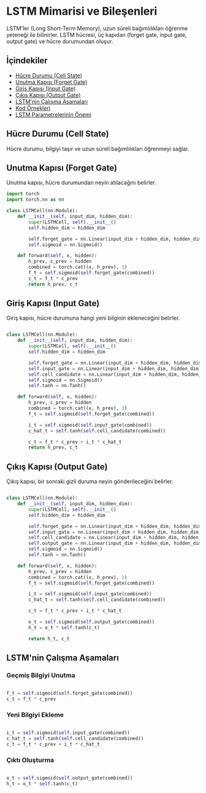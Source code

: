 # LSTM Mimarisi ve Bileşenleri

LSTM'ler (Long Short-Term Memory), uzun süreli bağımlılıkları öğrenme yeteneği ile bilinirler. LSTM hücresi, üç kapıdan (forget gate, input gate, output gate) ve hücre durumundan oluşur.

## İçindekiler

- [Hücre Durumu (Cell State)](#hücre-durumu-cell-state)
- [Unutma Kapısı (Forget Gate)](#unutma-kapısı-forget-gate)
- [Giriş Kapısı (Input Gate)](#giriş-kapısı-input-gate)
- [Çıkış Kapısı (Output Gate)](#çıkış-kapısı-output-gate)
- [LSTM'nin Çalışma Aşamaları](#lstmnin-çalışma-aşamaları)
- [Kod Örnekleri](#kod-örnekleri)
- [LSTM Parametrelerinin Önemi](#lstm-parametrelerinin-önemi)

## Hücre Durumu (Cell State)

Hücre durumu, bilgiyi taşır ve uzun süreli bağımlılıkları öğrenmeyi sağlar.

## Unutma Kapısı (Forget Gate)

Unutma kapısı, hücre durumundan neyin atılacağını belirler.

```python
import torch
import torch.nn as nn

class LSTMCell(nn.Module):
    def __init__(self, input_dim, hidden_dim):
        super(LSTMCell, self).__init__()
        self.hidden_dim = hidden_dim

        self.forget_gate = nn.Linear(input_dim + hidden_dim, hidden_dim)
        self.sigmoid = nn.Sigmoid()

    def forward(self, x, hidden):
        h_prev, c_prev = hidden
        combined = torch.cat((x, h_prev), 1)
        f_t = self.sigmoid(self.forget_gate(combined))
        c_t = f_t * c_prev
        return h_prev, c_t
```

## Giriş Kapısı (Input Gate)

Giriş kapısı, hücre durumuna hangi yeni bilginin ekleneceğini belirler.

```python

class LSTMCell(nn.Module):
    def __init__(self, input_dim, hidden_dim):
        super(LSTMCell, self).__init__()
        self.hidden_dim = hidden_dim

        self.forget_gate = nn.Linear(input_dim + hidden_dim, hidden_dim)
        self.input_gate = nn.Linear(input_dim + hidden_dim, hidden_dim)
        self.cell_candidate = nn.Linear(input_dim + hidden_dim, hidden_dim)
        self.sigmoid = nn.Sigmoid()
        self.tanh = nn.Tanh()

    def forward(self, x, hidden):
        h_prev, c_prev = hidden
        combined = torch.cat((x, h_prev), 1)
        f_t = self.sigmoid(self.forget_gate(combined))

        i_t = self.sigmoid(self.input_gate(combined))
        c_hat_t = self.tanh(self.cell_candidate(combined))

        c_t = f_t * c_prev + i_t * c_hat_t
        return h_prev, c_t
```

## Çıkış Kapısı (Output Gate)

Çıkış kapısı, bir sonraki gizli duruma neyin gönderileceğini belirler.

```python

class LSTMCell(nn.Module):
    def __init__(self, input_dim, hidden_dim):
        super(LSTMCell, self).__init__()
        self.hidden_dim = hidden_dim

        self.forget_gate = nn.Linear(input_dim + hidden_dim, hidden_dim)
        self.input_gate = nn.Linear(input_dim + hidden_dim, hidden_dim)
        self.cell_candidate = nn.Linear(input_dim + hidden_dim, hidden_dim)
        self.output_gate = nn.Linear(input_dim + hidden_dim, hidden_dim)
        self.sigmoid = nn.Sigmoid()
        self.tanh = nn.Tanh()

    def forward(self, x, hidden):
        h_prev, c_prev = hidden
        combined = torch.cat((x, h_prev), 1)
        f_t = self.sigmoid(self.forget_gate(combined))

        i_t = self.sigmoid(self.input_gate(combined))
        c_hat_t = self.tanh(self.cell_candidate(combined))

        c_t = f_t * c_prev + i_t * c_hat_t

        o_t = self.sigmoid(self.output_gate(combined))
        h_t = o_t * self.tanh(c_t)

        return h_t, c_t
```

## LSTM'nin Çalışma Aşamaları
### Geçmiş Bilgiyi Unutma

```python

f_t = self.sigmoid(self.forget_gate(combined))
c_t = f_t * c_prev
```
### Yeni Bilgiyi Ekleme

```python

i_t = self.sigmoid(self.input_gate(combined))
c_hat_t = self.tanh(self.cell_candidate(combined))
c_t = f_t * c_prev + i_t * c_hat_t
```
### Çıktı Oluşturma

```python

o_t = self.sigmoid(self.output_gate(combined))
h_t = o_t * self.tanh(c_t)
```
